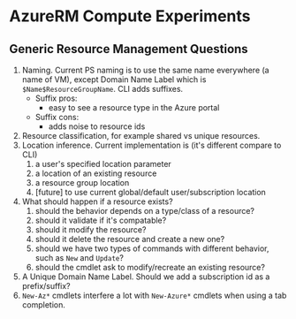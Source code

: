 # AzureRM Compute Experiments

## Generic Resource Management Questions

1. Naming. Current PS naming is to use the same name everywhere (a name of VM), except Domain Name Label which is `$Name$ResourceGroupName`. CLI adds suffixes.
   - Suffix pros:
     - easy to see a resource type in the Azure portal
   - Suffix cons:
     - adds noise to resource ids
1. Resource classification, for example shared vs unique resources.
1. Location inference. Current implementation is (it's different compare to CLI)
   1. a user's specified location parameter
   1. a location of an existing resource
   1. a resource group location
   1. [future] to use current global/default user/subscription location
1. What should happen if a resource exists?
   1. should the behavior depends on a type/class of a resource?
   1. should it validate if it's compatable?
   1. should it modify the resource?
   1. should it delete the resource and create a new one?
   1. should we have two types of commands with different behavior, such as `New` and `Update`?
   1. should the cmdlet ask to modify/recreate an existing resource?
1. A Unique Domain Name Label. Should we add a subscription id as a prefix/suffix?
1. `New-Az*` cmdlets interfere a lot with `New-Azure*` cmdlets when using a tab completion.